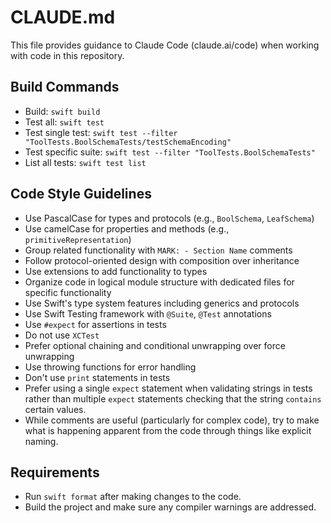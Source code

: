 # CLAUDE.md

This file provides guidance to Claude Code (claude.ai/code) when working with code in this repository.

## Build Commands
- Build: `swift build`
- Test all: `swift test`
- Test single test: `swift test --filter "ToolTests.BoolSchemaTests/testSchemaEncoding"`
- Test specific suite: `swift test --filter "ToolTests.BoolSchemaTests"`
- List all tests: `swift test list`

## Code Style Guidelines
- Use PascalCase for types and protocols (e.g., `BoolSchema`, `LeafSchema`)
- Use camelCase for properties and methods (e.g., `primitiveRepresentation`)
- Group related functionality with `MARK: - Section Name` comments
- Follow protocol-oriented design with composition over inheritance
- Use extensions to add functionality to types
- Organize code in logical module structure with dedicated files for specific functionality
- Use Swift's type system features including generics and protocols
- Use Swift Testing framework with `@Suite`, `@Test` annotations
- Use `#expect` for assertions in tests
- Do not use `XCTest`
- Prefer optional chaining and conditional unwrapping over force unwrapping
- Use throwing functions for error handling
- Don't use `print` statements in tests
- Prefer using a single `expect` statement when validating strings in tests rather than multiple `expect` statements checking that the string `contains` certain values.
- While comments are useful (particularly for complex code), try to make what is happening apparent from the code through things like explicit naming.

## Requirements
- Run `swift format` after making changes to the code.
- Build the project and make sure any compiler warnings are addressed.
